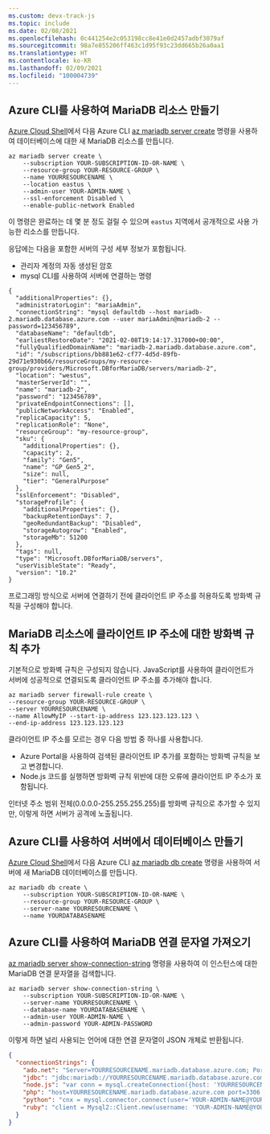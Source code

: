 ```yaml
---
ms.custom: devx-track-js
ms.topic: include
ms.date: 02/08/2021
ms.openlocfilehash: 0c441254e2c053198cc8e41e0d2457adbf3079af
ms.sourcegitcommit: 98a7e855206ff463c1d95f93c23dd665b26a0aa1
ms.translationtype: HT
ms.contentlocale: ko-KR
ms.lasthandoff: 02/09/2021
ms.locfileid: "100004739"
---
```

## <a name="create-a-mariadb-resource-with-azure-cli"></a>Azure CLI를 사용하여 MariaDB 리소스 만들기

[Azure Cloud Shell](https://shell.azure.com)에서 다음 Azure CLI [az mariadb server create](/cli/azure/mariadb/server#az_mariadb_server_create) 명령을 사용하여 데이터베이스에 대한 새 MariaDB 리소스를 만듭니다. 

```azurecli
az mariadb server create \
    --subscription YOUR-SUBSCRIPTION-ID-OR-NAME \
    --resource-group YOUR-RESOURCE-GROUP \
    --name YOURRESOURCENAME \
    --location eastus \
    --admin-user YOUR-ADMIN-NAME \
    --ssl-enforcement Disabled \
    --enable-public-network Enabled  
```

이 명령은 완료하는 데 몇 분 정도 걸릴 수 있으며 `eastus` 지역에서 공개적으로 사용 가능한 리소스를 만듭니다. 

응답에는 다음을 포함한 서버의 구성 세부 정보가 포함됩니다. 
* 관리자 계정의 자동 생성된 암호
* mysql CLI를 사용하여 서버에 연결하는 명령

```text
{
  "additionalProperties": {},
  "administratorLogin": "mariaAdmin",
  "connectionString": "mysql defaultdb --host mariadb-2.mariadb.database.azure.com --user mariaAdmin@mariadb-2 --password=123456789",
  "databaseName": "defaultdb",
  "earliestRestoreDate": "2021-02-08T19:14:17.317000+00:00",
  "fullyQualifiedDomainName": "mariadb-2.mariadb.database.azure.com",
  "id": "/subscriptions/bb881e62-cf77-4d5d-89fb-29d71e930b66/resourceGroups/my-resource-group/providers/Microsoft.DBforMariaDB/servers/mariadb-2",
  "location": "westus",
  "masterServerId": "",
  "name": "mariadb-2",
  "password": "123456789",
  "privateEndpointConnections": [],
  "publicNetworkAccess": "Enabled",
  "replicaCapacity": 5,
  "replicationRole": "None",
  "resourceGroup": "my-resource-group",
  "sku": {
    "additionalProperties": {},
    "capacity": 2,
    "family": "Gen5",
    "name": "GP_Gen5_2",
    "size": null,
    "tier": "GeneralPurpose"
  },
  "sslEnforcement": "Disabled",
  "storageProfile": {
    "additionalProperties": {},
    "backupRetentionDays": 7,
    "geoRedundantBackup": "Disabled",
    "storageAutogrow": "Enabled",
    "storageMb": 51200
  },
  "tags": null,
  "type": "Microsoft.DBforMariaDB/servers",
  "userVisibleState": "Ready",
  "version": "10.2"
}
```

프로그래밍 방식으로 서버에 연결하기 전에 클라이언트 IP 주소를 허용하도록 방화벽 규칙을 구성해야 합니다. 

## <a name="add-firewall-rule-for-your-client-ip-address-to-mariadb-resource"></a>MariaDB 리소스에 클라이언트 IP 주소에 대한 방화벽 규칙 추가

기본적으로 방화벽 규칙은 구성되지 않습니다. JavaScript를 사용하여 클라이언트가 서버에 성공적으로 연결되도록 클라이언트 IP 주소를 추가해야 합니다.

```azurecli
az mariadb server firewall-rule create \
--resource-group YOUR-RESOURCE-GROUP \
--server YOURRESOURCENAME \
--name AllowMyIP --start-ip-address 123.123.123.123 \
--end-ip-address 123.123.123.123
```

클라이언트 IP 주소를 모르는 경우 다음 방법 중 하나를 사용합니다.
* Azure Portal을 사용하여 검색된 클라이언트 IP 추가를 포함하는 방화벽 규칙을 보고 변경합니다.
* Node.js 코드를 실행하면 방화벽 규칙 위반에 대한 오류에 클라이언트 IP 주소가 포함됩니다.

인터넷 주소 범위 전체(0.0.0.0-255.255.255.255)를 방화벽 규칙으로 추가할 수 있지만, 이렇게 하면 서버가 공격에 노출됩니다.

## <a name="create-a-database-on-the-server-with-azure-cli"></a>Azure CLI를 사용하여 서버에서 데이터베이스 만들기

[Azure Cloud Shell](https://shell.azure.com)에서 다음 Azure CLI [az mariadb db create](/cli/azure/mariadb/db#az_mariadb_db_create) 명령을 사용하여 서버에 새 MariaDB 데이터베이스를 만듭니다. 

```azurecli
az mariadb db create \
    --subscription YOUR-SUBSCRIPTION-ID-OR-NAME \
    --resource-group YOUR-RESOURCE-GROUP \
    --server-name YOURRESOURCENAME \
    --name YOURDATABASENAME
```

## <a name="get-the-mariadb-connection-string-with-azure-cli"></a>Azure CLI를 사용하여 MariaDB 연결 문자열 가져오기

[az mariadb server show-connection-string](/cli/azure/mariadb/server#az_mariadb_server_show_connection_string) 명령을 사용하여 이 인스턴스에 대한 MariaDB 연결 문자열을 검색합니다.

```azurecli
az mariadb server show-connection-string \
    --subscription YOUR-SUBSCRIPTION-ID-OR-NAME \
    --server-name YOURRESOURCENAME \
    --database-name YOURDATABASENAME \
    --admin-user YOUR-ADMIN-NAME \
    --admin-password YOUR-ADMIN-PASSWORD 
```

이렇게 하면 널리 사용되는 언어에 대한 연결 문자열이 JSON 개체로 반환됩니다.

```json
{
  "connectionStrings": {
    "ado.net": "Server=YOURRESOURCENAME.mariadb.database.azure.com; Port=3306; Database=YOURDATABASENAME; Uid=YOUR-ADMIN-NAME@YOURRESOURCENAME; Pwd=YOUR-ADMIN-PASSWORD",
    "jdbc": "jdbc:mariadb://YOURRESOURCENAME.mariadb.database.azure.com:3306/YOURDATABASENAME?user=YOUR-ADMIN-NAME@YOURRESOURCENAME&password=YOUR-ADMIN-PASSWORD",
    "node.js": "var conn = mysql.createConnection({host: 'YOURRESOURCENAME.mariadb.database.azure.com', user: 'YOUR-ADMIN-NAME@YOURRESOURCENAME',password: YOUR-ADMIN-PASSWORD, database: YOURDATABASENAME, port: 3306});",
    "php": "host=YOURRESOURCENAME.mariadb.database.azure.com port=3306 dbname=YOURDATABASENAME user=YOUR-ADMIN-NAME@YOURRESOURCENAME password=YOUR-ADMIN-PASSWORD",
    "python": "cnx = mysql.connector.connect(user='YOUR-ADMIN-NAME@YOURRESOURCENAME', password='YOUR-ADMIN-PASSWORD', host='YOURRESOURCENAME.mariadb.database.azure.com', port=3306, database='YOURDATABASENAME')",
    "ruby": "client = Mysql2::Client.new(username: 'YOUR-ADMIN-NAME@YOURRESOURCENAME', password: 'YOUR-ADMIN-PASSWORD', database: 'YOURDATABASENAME', host: 'YOURRESOURCENAME.mariadb.database.azure.com', port: 3306)"
  }
}
``` 




